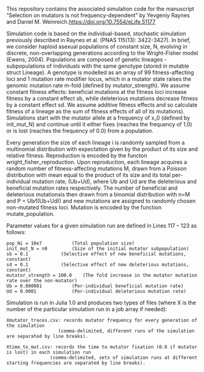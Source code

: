 This repository contains the associated simulation code for the manuscript “Selection on mutators is not frequency-dependent” 
by Yevgeniy Raynes and Daniel M. Weinreich.https://doi.org/10.7554/eLife.51177

Simulation code is based on the individual-based, stochastic simulation previously described in Raynes et al. (PNAS 115(13): 3422-3427). 
In brief, we consider haploid asexual populations of constant size, N, evolving in discrete, non-overlapping generations according to 
the Wright-Fisher model (Ewens, 2004). Populations are composed of genetic lineages - subpopulations of individuals with the same genotype 
(stored in mutable struct Lineage). A genotype is modelled as an array of 99 fitness-affecting loci and 1 mutation rate modifier locus, 
which in a mutator state raises the genomic mutation rate m-fold (defined by mutator_strength). We assume constant fitness effects: 
beneficial mutations at the fitness loci increase fitness by a constant effect sb, while deleterious mutations decrease fitness by a 
constant effect sd. We assume additive fitness effects and so calculate fitness of a lineage as the sum of fitness effects of all of 
its mutations). Simulations start with the mutator allele at a frequency of x_0 (defined by init_mut_N) and continue until it either 
fixes (reaches the frequency of 1.0) or is lost (reaches the frequency of 0.0) from a population.

Every generation the size of each lineage i is randomly sampled from a multinomial distribution with expectation given by the product of 
its size and relative fitness. Reproduction is encoded by the functon wright_fisher_reproduction. Upon reproduction, each lineage acquires 
a random number of fitness-affecting mutations M, drawn from a Poisson distribution with mean equal to the product of its size and its 
total per-individual mutation rate, (Ub+Ud), where Ub and Ud are the deleterious and beneficial mutation rates respectively. 
The number of beneficial and deleterious mutationsis then drawn from a binomial distribution with n=M and P = Ub⁄((Ub+Ud)) and 
new mutations are assigned to randomly chosen non-mutated fitness loci. Mutation is encoded by the function mutate_population.

Parameter values for a given simulation run are defined in Lines 117 – 123 as follows: 

	pop_Ni = 10e7 			(Total population size)
	init_mut_N = n0 		(Size of the initial mutator subpopulation) 
	sb = 0.1 			(Selective effect of new beneficial mutations, constant)
	sd = 0.1 			(Selective effect of new deleterious mutations, constant)
	mutator_strength = 100.0 	(The fold increase in the mutator mutation rate over the non-mutator)
	Ub = 0.000001 			(Per-individual beneficial mutation rate)
	Ud = 0.0001 			(Per-individual deleterious mutation rate)

Simulation is run in Julia 1.0 and produces two types of files (where X is the number of the particular simulation run in a job array if needed):
	
	Xmutator_traces.csv: records mutator frequency for every generation of the simulation 
                       (comma-delimited, different runs of the simulation are separated by line breaks).
	
	Xtime_to_mut.csv: records the time to mutator fixation (0.0 if mutator is lost) in each simulation run 
                    (comma-delimited, sets of simulation runs at different starting frequencies are separated by line breaks).
